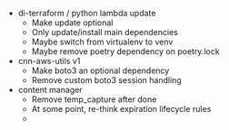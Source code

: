 - di-terraform / python lambda update
	- Make update optional
	- Only update/install main dependencies
	- Maybe switch from virtualenv to venv
	- Maybe remove poetry dependency on poetry.lock
- cnn-aws-utils v1
	- Make boto3 an optional dependency
	- Remove custom boto3 session handling
- content manager
	- Remove temp_capture after done
	- At some point, re-think expiration lifecycle rules
	- 